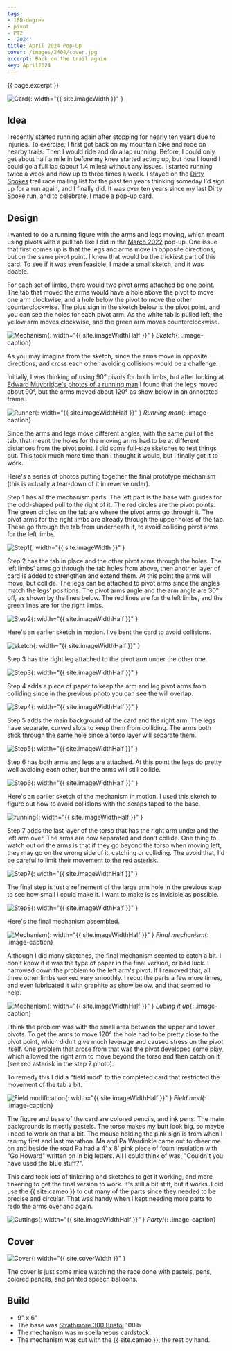 ```yaml
---
tags:
- 180-degree
- pivot
- PT2
- '2024'
title: April 2024 Pop-Up
cover: /images/2404/cover.jpg
excerpt: Back on the trail again
key: April2024
---
```

{{ page.excerpt }}

![Card]({{site.baseurl}}/images/2404/popup.gif){: width="{{ site.imageWidth }}" }

## Idea

I recently started running again after stopping for nearly ten years due to injuries. To exercise, I first got back on my mountain bike and rode on nearby trails. Then I would ride and do a lap running. Before, I could only get about half a mile in before my knee started acting up, but now I found I could go a full lap (about 1.4 miles) without any issues. I started running twice a week and now up to three times a week. I stayed on the [Dirty Spokes](http://www.dirtyspokes.com/) trail race mailing list for the past ten years thinking someday I'd sign up for a run again, and I finally did. It was over ten years since my last Dirty Spoke run, and to celebrate, I made a pop-up card.

## Design

I wanted to do a running figure with the arms and legs moving, which meant using pivots with a pull tab like I did in the [March 2022](/2022/02/28/dancing-leprechaun.html) pop-up. One issue that first comes up is that the legs and arms move in opposite directions, but on the same pivot point. I knew that would be the trickiest part of this card. To see if it was even feasible, I made a small sketch, and it was doable.

For each set of limbs, there would two pivot arms attached be one point. The tab that moved the arms would have a hole above the pivot to move one arm clockwise, and a hole below the pivot to move the other counterclockwise. The plus sign in the sketch below is the pivot point, and you can see the holes for each pivot arm. As the white tab is pulled left, the yellow arm moves clockwise, and the green arm moves counterclockwise.

![Mechanism]({{site.baseurl}}/images/2404/prototype.jpg){: width="{{ site.imageWidthHalf }}" }
*Sketch*{: .image-caption}

As you may imagine from the sketch, since the arms move in opposite directions, and cross each other avoiding collisions would be a challenge.

Initially, I was thinking of using 90&deg; pivots for both limbs, but after looking at [Edward Muybridge's photos of a running man](https://www.royalacademy.org.uk/art-artists/work-of-art/running-at-full-speed) I found that the legs moved about 90&deg;, but the arms moved about 120&deg; as show below in an annotated frame.

![Runner]({{site.baseurl}}/images/2404/runner.jpg){: width="{{ site.imageWidthHalf }}" }
*Running man*{: .image-caption}

Since the arms and legs move different angles, with the same pull of the tab, that meant the holes for the moving arms had to be at different distances from the pivot point. I did some full-size sketches to test things out. This took much more time than I thought it would, but I finally got it to work.

Here's a series of photos putting together the final prototype mechanism (this is actually a tear-down of it in reverse order).

Step 1 has all the mechanism parts. The left part is the base with guides for the odd-shaped pull to the right of it. The red circles are the pivot points. The green circles on the tab are where the pivot arms go through it.  The pivot arms for the right limbs are already through the upper holes of the tab. These go through the tab from underneath it, to avoid colliding pivot arms for the left limbs.

![Step1]({{site.baseurl}}/images/2404/step1.jpg){: width="{{ site.imageWidth }}" }

Step 2 has the tab in place and the other pivot arms through the holes. The left limbs' arms go through the tab holes from above, then another layer of card is added to strengthen and extend them. At this point the arms will move, but collide. The legs can be attached to pivot arms since the angles match the legs' positions. The pivot arms angle and the arm angle are 30&deg; off, as shown by the lines below. The red lines are for the left limbs, and the green lines are for the right limbs.

![Step2]({{site.baseurl}}/images/2404/step2.jpg){: width="{{ site.imageWidthHalf }}" }

Here's an earlier sketch in motion. I've bent the card to avoid collisions.

![sketch]({{site.baseurl}}/images/2404/sketch.gif){: width="{{ site.imageWidthHalf }}" }

Step 3 has the right leg attached to the pivot arm under the other one.

![Step3]({{site.baseurl}}/images/2404/step3.jpg){: width="{{ site.imageWidthHalf }}" }

Step 4 adds a piece of paper to keep the arm and leg pivot arms from colliding since in the previous photo you can see the will overlap.

![Step4]({{site.baseurl}}/images/2404/step4.jpg){: width="{{ site.imageWidthHalf }}" }

Step 5 adds the main background of the card and the right arm. The legs have separate, curved slots to keep them from colliding. The arms both stick through the same hole since a torso layer will separate them.

![Step5]({{site.baseurl}}/images/2404/step5.jpg){: width="{{ site.imageWidthHalf }}" }

Step 6 has both arms and legs are attached. At this point the legs do pretty well avoiding each other, but the arms will still collide.

![Step6]({{site.baseurl}}/images/2404/step6.jpg){: width="{{ site.imageWidthHalf }}" }

Here's an earlier sketch of the mechanism in motion. I used this sketch to figure out how to avoid collisions with the scraps taped to the base.

![running]({{site.baseurl}}/images/2404/runner.gif){: width="{{ site.imageWidthHalf }}" }

Step 7 adds the last layer of the torso that has the right arm under and the left arm over. The arms are now separated and don't collide. One thing to watch out on the arms is that if they go beyond the torso when moving left, they may go on the wrong side of it, catching or colliding. The avoid that, I'd be careful to limit their movement to the red asterisk.

![Step7]({{site.baseurl}}/images/2404/step7.jpg){: width="{{ site.imageWidthHalf }}" }

The final step is just a refinement of the large arm hole in the previous step to see how small I could make it. I want to make is as invisible as possible.

![Step8]({{site.baseurl}}/images/2404/step8.jpg){: width="{{ site.imageWidthHalf }}" }

Here's the final mechanism assembled.

![Mechanism]({{site.baseurl}}/images/2404/mechanism.jpg){: width="{{ site.imageWidthHalf }}" }
*Final mechanism*{: .image-caption}

Although I did many sketches, the final mechanism seemed to catch a bit. I don't know if it was the type of paper in the final version, or bad luck. I narrowed down the problem to the left arm's pivot. If I removed that, all three other limbs worked very smoothly. I recut the parts a few more times, and even lubricated it with graphite as show below, and that seemed to help.

![Mechanism]({{site.baseurl}}/images/2404/graphite.jpg){: width="{{ site.imageWidthHalf }}" }
*Lubing it up*{: .image-caption}

I think the problem was with the small area between the upper and lower pivots. To get the arms to move 120&deg; the hole had to be pretty close to the pivot point, which didn't give much leverage and caused stress on the pivot itself. One problem that arose from that was the pivot developed some play, which allowed the right arm to move beyond the torso and then catch on it (see red asterisk in the step 7 photo).

To remedy this I did a "field mod" to the completed card that restricted the movement of the tab a bit.

![Field modification]({{site.baseurl}}/images/2404/field-mod.jpg){: width="{{ site.imageWidthHalf }}" }
*Field mod*{: .image-caption}

The figure and base of the card are colored pencils, and ink pens. The main backgrounds is mostly pastels. The torso makes my butt look big, so maybe I need to work on that a bit. The mouse holding the pink sign is from when I ran my first and last marathon. Ma and Pa Wardinkle came out to cheer me on and beside the road Pa had a 4' x 8' pink piece of foam insulation with "Go Howard" written on in big letters. All I could think of was, "Couldn't you have used the blue stuff?".

This card took lots of tinkering and sketches to get it working, and more tinkering to get the final version to work. It's still a bit stiff, but it works. I did use the {{ site.cameo }} to cut many of the parts since they needed to be precise and circular. That was handy when I kept needing more parts to redo the arms over and again.

![Cuttings]({{site.baseurl}}/images/2404/cuttings.jpg){: width="{{ site.imageWidthHalf }}" }
*Party!*{: .image-caption}

## Cover

![Cover]({{site.baseurl}}{{page.cover}}){: width="{{ site.coverWidth }}" }

The cover is just some mice watching the race done with pastels, pens, colored pencils, and printed speech balloons.

## Build

- 9" x 6"
- The base was [Strathmore 300 Bristol](/supplies.html#strathmore-300-bristol) 100lb
- The mechanism was miscellaneous cardstock.
- The mechanism was cut with the {{ site.cameo }}, the rest by hand.
